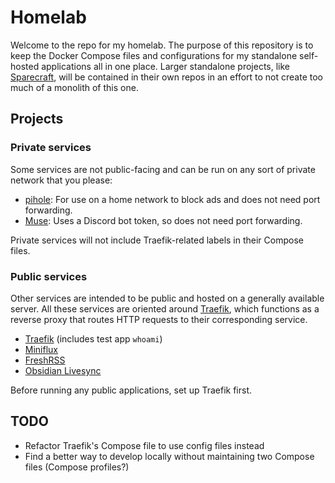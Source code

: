 # Homelab

Welcome to the repo for my homelab. The purpose of this repository is to keep the Docker Compose files and configurations for my standalone self-hosted applications all in one place. Larger standalone projects, like [Sparecraft](https://docs.sparecraft.net/), will be contained in their own repos in an effort to not create too much of a monolith of this one.

## Projects

### Private services

Some services are not public-facing and can be run on any sort of private network that you please:

- [pihole](/pihole/): For use on a home network to block ads and does not need port forwarding.
- [Muse](/muse/): Uses a Discord bot token, so does not need port forwarding.

Private services will not include Traefik-related labels in their Compose files.

### Public services

Other services are intended to be public and hosted on a generally available server. All these services are oriented around [Traefik](/traefik/), which functions as a reverse proxy that routes HTTP requests to their corresponding service.

- [Traefik](/traefik/) (includes test app `whoami`)
- [Miniflux](/miniflux/)
- [FreshRSS](/freshrss/)
- [Obsidian Livesync](/obsidian-livesync/)

Before running any public applications, set up Traefik first.

## TODO

- Refactor Traefik's Compose file to use config files instead
- Find a better way to develop locally without maintaining two Compose files (Compose profiles?)
